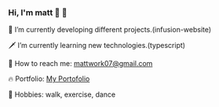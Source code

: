 ### Hi, I'm matt 👋 🌠

🏹 I’m currently developing different projects.(infusion-website)

🗡 I’m currently learning new technologies.(typescript)

🌿 How to reach me: mattwork07@gmail.com

🔥 Portfolio: [My Portofolio](https://workfolio-lac.vercel.app)

🥓 Hobbies: walk, exercise, dance

<!--
**FreedSoul/FreedSoul** is a ✨ _special_ ✨ repository because its `README.md` (this file) appears on your GitHub profile.

Here are some ideas to get you started:

- 🔭 I’m currently working on ...
- 🌱 I’m currently learning ...
- 👯 I’m looking to collaborate on ...
- 🤔 I’m looking for help with ...
- 💬 Ask me about ...
- 📫 How to reach me: ...
- 😄 Pronouns: ...
- ⚡ Fun fact: ...
-->
